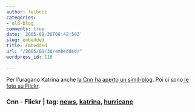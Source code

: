 ```yaml
---
author: leibniz
categories:
- old-blog
comments: true
date: '2005-08-30T08:42:58Z'
slug: embedded
title: Embedded
url: "/2005/08/30/embedded/"
wordpress_id: 116

---
```

Per l'uragano Katrina anche [la Cnn ha aperto un simil-blog](http://edition.cnn.com/2005/WEATHER/08/28/hurricane.blog/index.html). Poi ci sono[ le foto su Flickr](http://www.flickr.com/photos/tags/katrina/clusters/).  



### Cnn - Flickr | tag: [news](http://www.technorati.com/tags/news), [katrina](http://www.technorati.com/tags/katrina), [hurricane](http://www.technorati.com/tags/hurricane)

